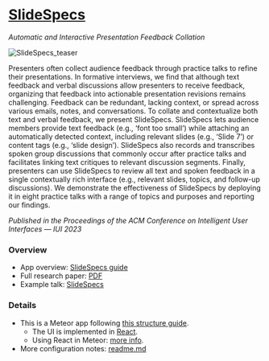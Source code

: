 # [SlideSpecs](https://jeremywrnr.com/SlideSpecs/)

*Automatic and Interactive Presentation Feedback Collation*

![SlideSpecs_teaser](https://user-images.githubusercontent.com/4837429/215202458-d1d09aaa-ddc6-420d-8109-c95e7bc6c93b.jpg)

Presenters often collect audience feedback through practice talks to refine their presentations. In formative interviews, we find that although text feedback and verbal discussions allow presenters to receive feedback, organizing that feedback into actionable presentation revisions remains challenging. Feedback can be redundant, lacking context, or spread across various emails, notes, and conversations. To collate and contextualize both text and verbal feedback, we present SlideSpecs. SlideSpecs lets audience members provide text feedback (e.g., ‘font too small’) while attaching an automatically detected context, including relevant slides (e.g., ‘Slide 7’) or content tags (e.g., ‘slide design’). SlideSpecs also records and transcribes spoken group discussions that commonly occur after practice talks and facilitates linking text critiques to relevant discussion segments. Finally, presenters can use SlideSpecs to review all text and spoken feedback in a single contextually rich interface (e.g., relevant slides, topics, and follow-up discussions). We demonstrate the effectiveness of SlideSpecs by deploying it in eight practice talks with a range of topics and purposes and reporting our findings.


*Published in the Proceedings of the ACM Conference on Intelligent User Interfaces — IUI 2023*


### Overview

- App overview: [SlideSpecs guide](https://slidespecs.berkeley.edu/guide)
- Full research paper: [PDF](https://jeremywrnr.com/papers/SlideSpecs-IUI-2023.pdf)
- Example talk: [SlideSpecs](https://slidespecs.berkeley.edu/comment/W3dadgycsieaxMESB  )
<!-- - Video: [YouTube]() -->


### Details

- This is a Meteor app following [this structure guide](http://guide.meteor.com/structure.html).
  - The UI is implemented in [React](https://facebook.github.io/react/index.html).
  - Using React in Meteor: [more info](http://guide.meteor.com/v1.3/react.html).
- More configuration notes: [readme.md](https://github.com/BerkeleyHCI/SlideSpecs/blob/main/app/deploy/readme.md)

